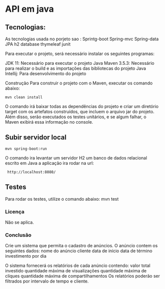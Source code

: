 # API em java

<h2>Tecnologias:</h2>
As tecnologias usada no porjeto sao :
Sprintg-boot
Spring-mvc
Spring-data
JPA
h2 database
thymeleaf
junit

Para executar o projeto, será necessário instalar os seguintes programas:

JDK 11: Necessário para executar o projeto Java
Maven 3.5.3: Necessário para realizar o build e as  importações das bibliotecas do projeto Java
Intellij: Para desenvolvimento do projeto

Construção
Para construir o projeto com o Maven, executar os comando abaixo:

```shell script
mvn clean install
```
O comando irá baixar todas as dependências do projeto e criar um diretório target com os
artefatos construídos, que incluem o arquivo jar do projeto. Além disso, serão executados
os testes unitários, e se algum falhar, o Maven exibirá essa informação no console.

<h2>Subir servidor local </h2>

```shell script
mvn spring-boot:run
```

O comando ira levantar um servidor H2 um banco de dados relacional escrito em Java
a aplicação ira rodar na url: 

```shell script
 http://localhost:8080/
```



<h2>Testes </h2>
Para rodar os testes, utilize o comando abaixo:
mvn test


 <h3>Licença</h3>
Não se aplica.

<h3>Conclusão</h3>

Crie um sistema que permita o cadastro de anúncios. O anúncio contem os seguintes dados:
nome do anúncio
cliente
data de início
data de término
investimento por dia

O sistema fornecerá os relatórios de cada anúncio contendo:
valor total investido
quantidade máxima de visualizações
quantidade máxima de cliques
quantidade máxima de compartilhamentos
Os relatórios poderão ser filtrados por intervalo de tempo e cliente.
